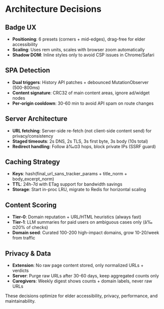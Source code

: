 ﻿# Architecture Decisions

## Badge UX
- **Positioning**: 6 presets (corners + mid-edges), drag-free for elder accessibility
- **Scaling**: Uses rem units, scales with browser zoom automatically  
- **Shadow DOM**: Inline styles only to avoid CSP issues in Chrome/Safari

## SPA Detection  
- **Dual triggers**: History API patches + debounced MutationObserver (500-800ms)
- **Content signature**: CRC32 of main content areas, ignore ad/widget nodes
- **Per-origin cooldown**: 30-60 min to avoid API spam on route changes

## Server Architecture
- **URL fetching**: Server-side re-fetch (not client-side content send) for privacy/consistency
- **Staged timeouts**: 2s DNS, 2s TLS, 3s first byte, 3s body (10s total)
- **Redirect handling**: Follow â‰¤3 hops, block private IPs (SSRF guard)

## Caching Strategy
- **Keys**: hash(final_url_sans_tracker_params + title_norm + body_excerpt_norm)  
- **TTL**: 24h-7d with ETag support for bandwidth savings
- **Storage**: Start in-proc LRU, migrate to Redis for horizontal scaling

## Content Scoring
- **Tier-0**: Domain reputation + URL/HTML heuristics (always fast)
- **Tier-1**: LLM summaries for paid users on ambiguous cases only (â‰¤20% of checks)
- **Domain seed**: Curated 100-200 high-impact domains, grow 10-20/week from traffic

## Privacy & Data
- **Extension**: No raw page content stored, only normalized URLs + verdicts
- **Server**: Purge raw URLs after 30-60 days, keep aggregated counts only
- **Caregivers**: Weekly digest shows counts + domain labels, never raw URLs

These decisions optimize for elder accessibility, privacy, performance, and maintainability.
